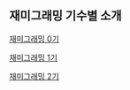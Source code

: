 ## 재미그래밍 기수별 소개

[재미그래밍 0기](https://fungramming.github.io/class-0/)

[재미그래밍 1기](https://fungramming.github.io/class-1/)

[재미그래밍 2기](https://fungramming.github.io/class-2/)
